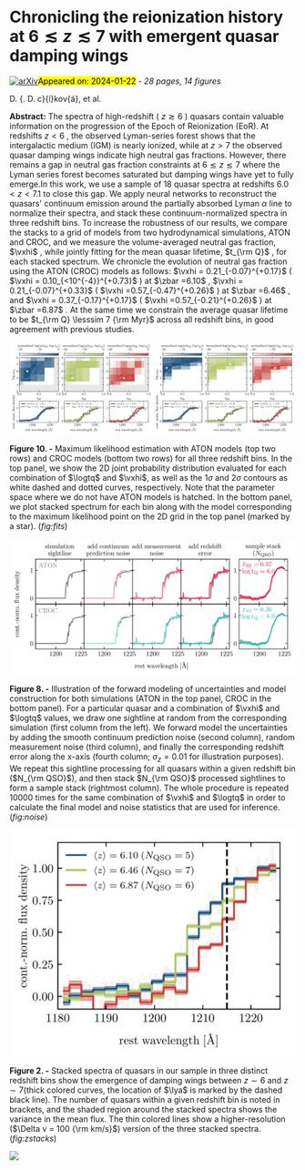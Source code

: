 <div class="macros" style="visibility:hidden;">
$\newcommand{\ensuremath}{}$
$\newcommand{\xspace}{}$
$\newcommand{\object}[1]{\texttt{#1}}$
$\newcommand{\farcs}{{.}''}$
$\newcommand{\farcm}{{.}'}$
$\newcommand{\arcsec}{''}$
$\newcommand{\arcmin}{'}$
$\newcommand{\ion}[2]{#1#2}$
$\newcommand{\textsc}[1]{\textrm{#1}}$
$\newcommand{\hl}[1]{\textrm{#1}}$
$\newcommand{\footnote}[1]{}$
$\newcommand{\vdag}{(v)^\dagger}$
$\newcommand$
$\newcommand$
$\newcommand{\msol}{M_\odot}$
$\newcommand{\vxhi}{\bar{x}_{\rm HI}}$
$\newcommand{\logtq}{\log{t_{\rm Q}}}$
$\newcommand{\zbar}{\langle z \rangle }$
$\newcommand{\chimp}{{\rm c Mpc}/h}$
$\newcommand{\lya}{Ly\alpha }$
$\newcommand{\lyb}{Ly\beta }$
$\newcommand{\lyc}{Ly\gamma}$
$\newcommand{\ciisf}{[C II]}$
$\newcommand{\cii}{[C{\small II}]}$
$\newcommand{\civ}{C{\small IV}}$
$\newcommand{\mgii}{Mg{\small II}}$
$\newcommand{\oiii}{[O{\small III}]}$
$\newcommand{\ddu}[1]{\texttt{\color{red}[DD: #1]}}$</div>



<div id="title">

# Chronicling the reionization history at $6\lesssim z \lesssim 7$ with emergent quasar damping wings

</div>
<div id="comments">

[![arXiv](https://img.shields.io/badge/arXiv-2401.10328-b31b1b.svg)](https://arxiv.org/abs/2401.10328)<mark>Appeared on: 2024-01-22</mark> -  _28 pages, 14 figures_

</div>
<div id="authors">

D. {. D. c}{í}kov{á}, et al.

</div>
<div id="abstract">

**Abstract:** The spectra of high-redshift ( $z\gtrsim 6$ ) quasars contain valuable information on the progression of the Epoch of Reionization (EoR). At redshifts $z<6$ , the observed Lyman-series forest shows that the intergalactic medium (IGM) is nearly ionized, while at $z>7$ the observed quasar damping wings indicate high neutral gas fractions. However, there remains a gap in neutral gas fraction constraints at $6\lesssim z \lesssim 7$ where the Lyman series forest becomes saturated but damping wings have yet to fully emerge.In this work, we use a sample of 18 quasar spectra at redshifts $6.0<z<7.1$ to close this gap. We apply neural networks to reconstruct the quasars' continuum emission around the partially absorbed Lyman $\alpha$ line to normalize their spectra, and stack these continuum-normalized spectra in three redshift bins. To increase the robustness of our results, we compare the stacks to a grid of models from two hydrodynamical simulations, ATON and CROC, and we measure the volume-averaged neutral gas fraction, $\vxhi$ , while jointly fitting for the mean quasar lifetime, $t_{\rm Q}$ , for each stacked spectrum. We chronicle the evolution of neutral gas fraction using the ATON (CROC) models as follows: $\vxhi = 0.21_{-0.07}^{+0.17}$ ( $\vxhi = 0.10_{<10^{-4}}^{+0.73}$ ) at $\zbar =6.10$ , $\vxhi = 0.21_{-0.07}^{+0.33}$ ( $\vxhi =0.57_{-0.47}^{+0.26}$ ) at $\zbar =6.46$ , and $\vxhi = 0.37_{-0.17}^{+0.17}$ ( $\vxhi =0.57_{-0.21}^{+0.26}$ ) at $\zbar =6.87$ . At the same time we constrain the average quasar lifetime to be $t_{\rm Q} \lesssim 7 {\rm Myr}$ across all redshift bins, in good agreement with previous studies.

</div>

<div id="div_fig1">

<img src="tmp_2401.10328/./2dlikelihood__600_10000_final_P-GADGET-3_composite.png" alt="Fig10.1" width="50%"/><img src="tmp_2401.10328/./2dlikelihood__600_10000_final_CROC_composite.png" alt="Fig10.2" width="50%"/>

**Figure 10. -** Maximum likelihood estimation with ATON models (top two rows) and CROC models (bottom two rows) for all three redshift bins. In the top panel, we show the 2D joint probability distribution evaluated for each combination of $\logtq$ and $\vxhi$, as well as the $1\sigma$ and $2\sigma$ contours as white dashed and dotted curves, respectively. Note that the parameter space where we do not have ATON models is hatched. In the bottom panel, we plot stacked spectrum for each bin along with the model corresponding to the maximum likelihood point on the 2D grid in the top panel (marked by a star). (*fig:fits*)

</div>
<div id="div_fig2">

<img src="tmp_2401.10328/./6.87_600_10000_final_noisemodel_0.36_xT_1e6yr.png" alt="Fig8" width="100%"/>

**Figure 8. -** Illustration of the forward modeling of uncertainties and model construction for both simulations (ATON in the top panel, CROC in the bottom panel). For a particular quasar and a combination of $\vxhi$ and $\logtq$ values, we draw one sightline at random from the corresponding simulation (first column from the left). We forward model the uncertainties by adding the smooth continuum prediction noise (second column), random measurement noise (third column), and finally the corresponding redshift error along the x-axis (fourth column; $\sigma_z = 0.01$ for illustration purposes). We repeat this sightline processing for all quasars within a given redshift bin ($N_{\rm QSO}$), and then stack $N_{\rm QSO}$ processed sightlines to form a sample stack (rightmost column). The whole procedure is repeated $10000$ times for the same combination of $\vxhi$ and $\logtq$ in order to calculate the final model and noise statistics that are used for inference. (*fig:noise*)

</div>
<div id="div_fig3">

<img src="tmp_2401.10328/./z-stacks_paper_main.png" alt="Fig2" width="100%"/>

**Figure 2. -** Stacked spectra of quasars in our sample in three distinct redshift bins show the emergence of damping wings between $z\sim 6$ and $z\sim 7$(thick colored curves, the location of $\lya$ is marked by the dashed black line). The number of quasars within a given redshift bin is noted in brackets, and the shaded region around the stacked spectra shows the variance in the mean flux. The thin colored lines show a higher-resolution ($\Delta v = 100 {\rm km/s}$) version of the three stacked spectra. (*fig:zstacks*)

</div><div id="qrcode"><img src=https://api.qrserver.com/v1/create-qr-code/?size=100x100&data="https://arxiv.org/abs/2401.10328"></div>